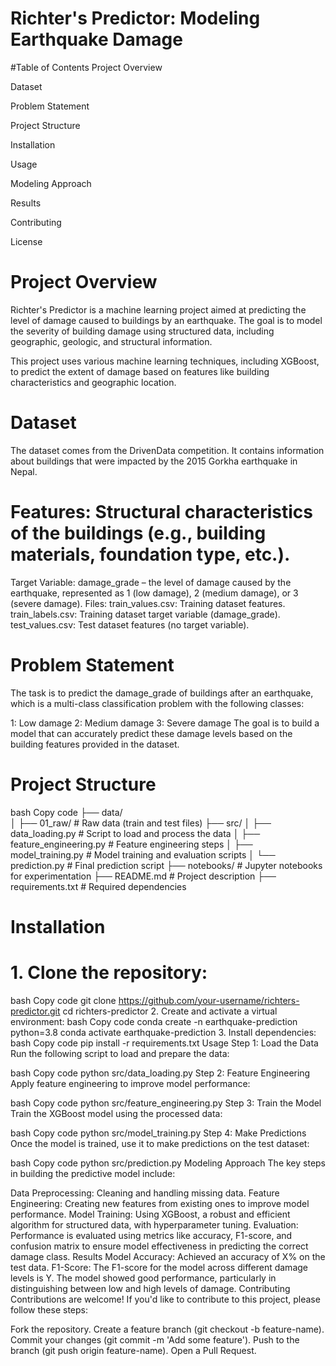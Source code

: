 # Richter's Predictor: Modeling Earthquake Damage
#Table of Contents
Project Overview

Dataset

Problem Statement

Project Structure

Installation

Usage

Modeling Approach

Results

Contributing

License

# Project Overview
Richter's Predictor is a machine learning project aimed at predicting the level of damage caused to buildings by an earthquake. The goal is to model the severity of building damage using structured data, including geographic, geologic, and structural information.

This project uses various machine learning techniques, including XGBoost, to predict the extent of damage based on features like building characteristics and geographic location.

# Dataset
The dataset comes from the DrivenData competition. It contains information about buildings that were impacted by the 2015 Gorkha earthquake in Nepal.

# Features: Structural characteristics of the buildings (e.g., building materials, foundation type, etc.).
Target Variable: damage_grade – the level of damage caused by the earthquake, represented as 1 (low damage), 2 (medium damage), or 3 (severe damage).
Files:
train_values.csv: Training dataset features.
train_labels.csv: Training dataset target variable (damage_grade).
test_values.csv: Test dataset features (no target variable).

# Problem Statement
The task is to predict the damage_grade of buildings after an earthquake, which is a multi-class classification problem with the following classes:

1: Low damage
2: Medium damage
3: Severe damage
The goal is to build a model that can accurately predict these damage levels based on the building features provided in the dataset.

# Project Structure
bash
Copy code
├── data/                   
│   ├── 01_raw/             # Raw data (train and test files)
├── src/
│   ├── data_loading.py     # Script to load and process the data
│   ├── feature_engineering.py # Feature engineering steps
│   ├── model_training.py   # Model training and evaluation scripts
│   └── prediction.py       # Final prediction script
├── notebooks/              # Jupyter notebooks for experimentation
├── README.md               # Project description
├── requirements.txt        # Required dependencies

# Installation
# 1. Clone the repository:
bash
Copy code
git clone https://github.com/your-username/richters-predictor.git
cd richters-predictor
2. Create and activate a virtual environment:
bash
Copy code
conda create -n earthquake-prediction python=3.8
conda activate earthquake-prediction
3. Install dependencies:
bash
Copy code
pip install -r requirements.txt
Usage
Step 1: Load the Data
Run the following script to load and prepare the data:

bash
Copy code
python src/data_loading.py
Step 2: Feature Engineering
Apply feature engineering to improve model performance:

bash
Copy code
python src/feature_engineering.py
Step 3: Train the Model
Train the XGBoost model using the processed data:

bash
Copy code
python src/model_training.py
Step 4: Make Predictions
Once the model is trained, use it to make predictions on the test dataset:

bash
Copy code
python src/prediction.py
Modeling Approach
The key steps in building the predictive model include:

Data Preprocessing: Cleaning and handling missing data.
Feature Engineering: Creating new features from existing ones to improve model performance.
Model Training: Using XGBoost, a robust and efficient algorithm for structured data, with hyperparameter tuning.
Evaluation: Performance is evaluated using metrics like accuracy, F1-score, and confusion matrix to ensure model effectiveness in predicting the correct damage class.
Results
Model Accuracy: Achieved an accuracy of X% on the test data.
F1-Score: The F1-score for the model across different damage levels is Y.
The model showed good performance, particularly in distinguishing between low and high levels of damage.
Contributing
Contributions are welcome! If you'd like to contribute to this project, please follow these steps:

Fork the repository.
Create a feature branch (git checkout -b feature-name).
Commit your changes (git commit -m 'Add some feature').
Push to the branch (git push origin feature-name).
Open a Pull Request.
